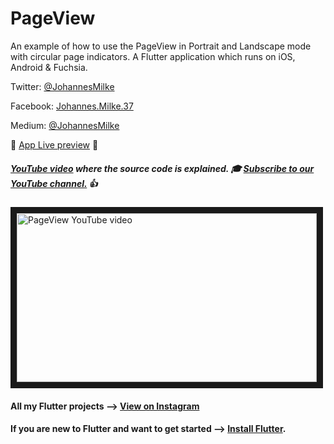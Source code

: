 # PageView

An example of how to use the PageView in Portrait and Landscape mode with circular page indicators. A Flutter application which runs on iOS, Android & Fuchsia.


Twitter: [@JohannesMilke](https://twitter.com/JohannesMilke "Twitter Johannes Milke")

Facebook: [Johannes.Milke.37](https://www.facebook.com/johannes.milke.37 "Facebook Johannes Milke")

Medium: [@JohannesMilke](https://medium.com/@johannesmilke  "Flutter Articles of Johannes Milke")

:dizzy: [App Live preview](https://www.instagram.com/p/BwMsC5aAMao/ "Live preview on Instagram") :dizzy:

##### [YouTube video](http://www.youtube.com/watch?v=v_90gT6v6ts "Youtube Johannes Milke") where the *source code* is explained. :mortar_board: [Subscribe to our YouTube channel.](http://www.youtube.com/channel/UC0FD2apauvegCcsvqIBceLA?sub_confirmation=1 "YouTube Subscribe Johannes Milke") :thumbsup:  
<a href="http://www.youtube.com/watch?feature=player_embedded&v=v_90gT6v6ts
" target="_blank"><img src="http://img.youtube.com/vi/v_90gT6v6ts/maxresdefault.jpg" 
alt="PageView YouTube video" width="480" height="270" border="10" /></a>

#### All my Flutter projects --> [View on Instagram](https://www.instagram.com/johannesmilke/ "My Flutter projects")

#### If you are new to Flutter and want to get started --> [Install Flutter](https://flutter.io/docs/get-started/install "Install Flutter").
